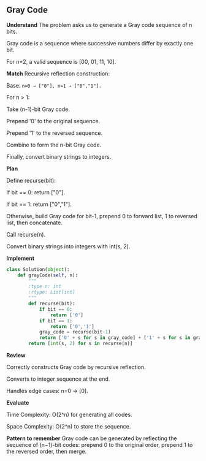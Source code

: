 ## Gray Code
**Understand**
The problem asks us to generate a Gray code sequence of n bits.

Gray code is a sequence where successive numbers differ by exactly one bit.

For n=2, a valid sequence is [00, 01, 11, 10].

**Match**
Recursive reflection construction:

Base: `n=0 → ["0"], n=1 → ["0","1"].`

For n > 1:

Take (n-1)-bit Gray code.

Prepend '0' to the original sequence.

Prepend '1' to the reversed sequence.

Combine to form the n-bit Gray code.

Finally, convert binary strings to integers.

**Plan**

Define recurse(bit):

If bit == 0: return ["0"].

If bit == 1: return ["0","1"].

Otherwise, build Gray code for bit-1, prepend 0 to forward list, 1 to reversed list, then concatenate.

Call recurse(n).

Convert binary strings into integers with int(s, 2).

**Implement**
```py
class Solution(object):
    def grayCode(self, n):
        """
        :type n: int
        :rtype: List[int]
        """
        def recurse(bit):
            if bit == 0:
                return ['0']
            if bit == 1:
                return ['0','1']
            gray_code = recurse(bit-1)
            return ['0' + s for s in gray_code] + ['1' + s for s in gray_code[::-1]]
        return [int(s, 2) for s in recurse(n)]
```

**Review**

Correctly constructs Gray code by recursive reflection.

Converts to integer sequence at the end.

Handles edge cases: n=0 → [0].

**Evaluate**

Time Complexity: O(2^n) for generating all codes.

Space Complexity: O(2^n) to store the sequence.

**Pattern to remember**
Gray code can be generated by reflecting the sequence of (n−1)-bit codes: prepend 0 to the original order, prepend 1 to the reversed order, then merge.